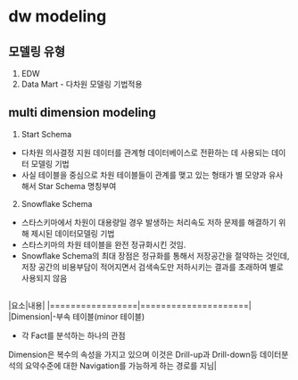 # dw modeling



## 모델링 유형
  1. EDW
  2. Data Mart - 다차원 모델링 기법적용


## multi dimension modeling


1. Start Schema
  - 다차원 의사결정 지원 데이터를 관계형 데이터베이스로 전환하는 데 사용되는 데이터 모델링 기법
  - 사실 테이블을 중심으로 차원 테이블들이 관계를 맺고 있는 형태가 별 모양과 유사해서 Star Schema 명칭부여

2. Snowflake Schema
  - 스타스키마에서 차원이 대용량일 경우 발생하는 처리속도 저하 문제를 해결하기 위해 제시된 데이터모델링 기법
  - 스타스키마의 차원 테이블을 완전 정규화시킨 것임.
  -  Snowflake Schema의 최대 장점은 정규화를 통해서 저장공간을 절약하는 것인데, 저장 공간의 비용부담이 적어지면서 검색속도만 저하시키는 결과를 초래하여 별로 사용되지 않음




## 

|요소|내용|
|=================|=====================|
|Dimension|-부속 테이블(minor 테이블)

- 각 Fact를 분석하는 하나의 관점

Dimension은 복수의 속성을 가지고 있으며 이것은 Drill-up과 Drill-down등 데이터분석의 요약수준에 대한 Navigation를 가능하게 하는 경로를 지님|
